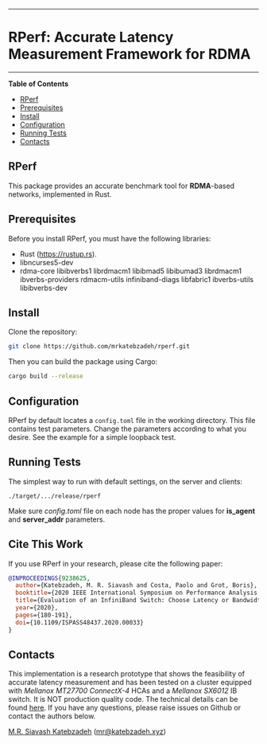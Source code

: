 -------------------------------------------------------------------------------

# RPerf: Accurate Latency Measurement Framework for RDMA #

-------------------------------------------------------------------------------

**Table of Contents**

- [RPerf](#rperf)
- [Prerequisites](#prerequisites)
- [Install](#install)
- [Configuration](#configuration)
- [Running Tests](#running-tests)
- [Contacts](#contacts)

## RPerf ##

This package provides an accurate benchmark tool for **RDMA**-based networks, implemented in Rust.

## Prerequisites ##

Before you install RPerf, you must have the following libraries:

- Rust (https://rustup.rs).
- libncurses5-dev
- rdma-core libibverbs1 librdmacm1 libibmad5 libibumad3 librdmacm1 ibverbs-providers rdmacm-utils infiniband-diags libfabric1 ibverbs-utils libibverbs-dev

## Install ##

Clone the repository:
```sh
git clone https://github.com/mrkatebzadeh/rperf.git
```
Then you can build the package using Cargo:
```sh
cargo build --release
```

## Configuration ##

RPerf by default locates a `config.toml` file in the working directory. This file contains test parameters. Change the parameters according to what you desire. See the example for a simple loopback test.

## Running Tests ##
The simplest way to run with default settings, on the server and clients:
```
./target/.../release/rperf
```
Make sure *config.toml* file on each node has the proper values for __is_agent__ and __server_addr__ parameters.


## Cite This Work ##

If you use RPerf in your research, please cite the following paper:

```bibtex
@INPROCEEDINGS{9238625,
  author={Katebzadeh, M. R. Siavash and Costa, Paolo and Grot, Boris},
  booktitle={2020 IEEE International Symposium on Performance Analysis of Systems and Software (ISPASS)},
  title={Evaluation of an InfiniBand Switch: Choose Latency or Bandwidth, but Not Both},
  year={2020},
  pages={180-191},
  doi={10.1109/ISPASS48437.2020.00033}
}
```

## Contacts ##

This implementation is a research prototype that shows the feasibility of accurate latency measurement and has been tested on a cluster equipped with _Mellanox MT27700 ConnectX-4_ HCAs and a _Mellanox SX6012_ IB switch. It is NOT production quality code. The technical details can be found [here](https://ease-lab.github.io/ease_website/pubs/RPERF_ISPASS20.pdf). If you have any questions, please raise issues on Github or contact the authors below.

[M.R. Siavash Katebzadeh](http://mr.katebzadeh.xyz) (mr@katebzadeh.xyz)
<!-- markdown-toc end -->
